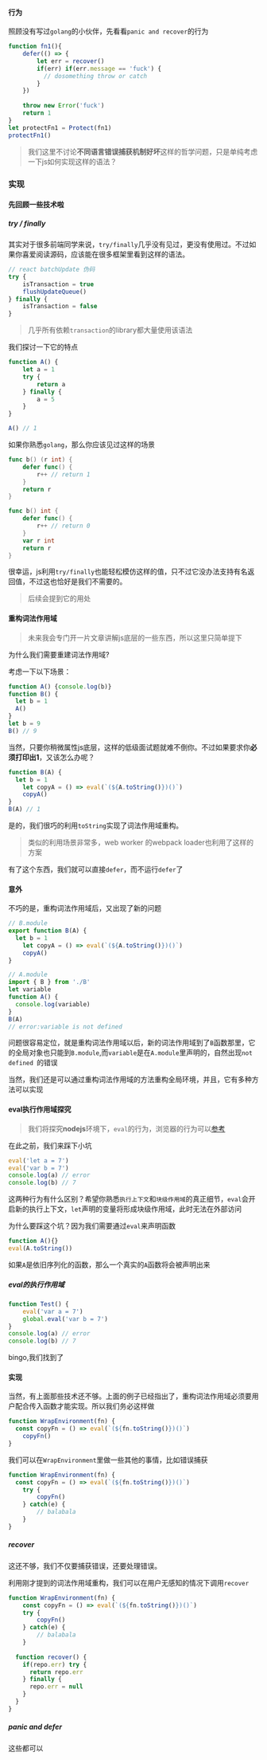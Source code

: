 #### 行为

照顾没有写过`golang`的小伙伴，先看看`panic and recover`的行为

```javascript
function fn1(){
    defer(() => {
        let err = recover()
        if(err) if(err.message == 'fuck') {
          // dosomething throw or catch
        }
    })
  
    throw new Error('fuck')
    return 1
}
let protectFn1 = Protect(fn1)
protectFn1()
```

> 我们这里不讨论<b>不同语言错误捕获机制好坏</b>这样的哲学问题，只是单纯考虑一下js如何实现这样的语法？



### 实现

#### 先回顾一些技术啦

##### try / finally

其实对于很多前端同学来说，`try/finally`几乎没有见过，更没有使用过。不过如果你喜爱阅读源码，应该能在很多框架里看到这样的语法。

```javascript
// react batchUpdate 伪码
try {
	isTransaction = true
	flushUpdateQueue()
} finally {
	isTransaction = false
}
```

> 几乎所有依赖`transaction`的library都大量使用该语法

我们探讨一下它的特点

```javascript
function A() {
	let a = 1
	try {
		return a
	} finally {
		a = 5
	}
}

A() // 1
```

如果你熟悉`golang`，那么你应该见过这样的场景

```go
func b() (r int) {
    defer func() {
        r++ // return 1
    }
    return r
}

func b() int {
    defer func() {
        r++ // return 0
    }
    var r int
    return r
}
```

很幸运，js利用`try/finally`也能轻松模仿这样的值，只不过它没办法支持有名返回值，不过这也恰好是我们不需要的。

> 后续会提到它的用处

#### 重构词法作用域

> 未来我会专门开一片文章讲解js底层的一些东西，所以这里只简单提下

为什么我们需要重建词法作用域?

考虑一下以下场景：

```javascript
function A() {console.log(b)}
function B() {
  let b = 1
  A()
}
let b = 9
B() // 9
```

当然，只要你稍微属性js底层，这样的低级面试题就难不倒你。不过如果要求你<b>必须打印出1</b>，又该怎么办呢？

```javascript
function B(A) {
  let b = 1
	let copyA = () => eval(`(${A.toString()})()`)
	copyA()
}
B(A) // 1
```

是的，我们很巧的利用`toString`实现了词法作用域重构。

> 类似的利用场景非常多，web worker 的webpack loader也利用了这样的方案

有了这个东西，我们就可以直接`defer`，而不运行`defer`了

#### 意外

不巧的是，重构词法作用域后，又出现了新的问题

```javascript
// B.module
export function B(A) {
  let b = 1
	let copyA = () => eval(`(${A.toString()})()`)
	copyA()
}
```

```javascript
// A.module
import { B } from './B'
let variable
function A() {
  console.log(variable)
}
B(A)
// error:variable is not defined
```

问题很容易定位，就是重构词法作用域以后，新的词法作用域到了`B`函数那里，它的全局对象也只能到`B.module`,而`variable`是在`A.module`里声明的，自然出现`not defined `的错误

当然，我们还是可以通过重构词法作用域的方法重构全局环境，并且，它有多种方法可以实现



#### eval执行作用域探究

> 我们将探究<b>nodejs</b>环境下，`eval`的行为，浏览器的行为可以[参考](https://blog.csdn.net/cuixiping/article/details/4823119)

在此之前，我们来踩下小坑

```javascript
eval('let a = 7')
eval('var b = 7')
console.log(a) // error
console.log(b) // 7
```

这两种行为有什么区别？希望你熟悉`执行上下文`和`块级作用域`的真正细节，`eval`会开启新的执行上下文，`let`声明的变量将形成块级作用域，此时无法在外部访问

为什么要踩这个坑？因为我们需要通过`eval`来声明函数

```javascript
function A(){}
eval(A.toString())
```

如果`A`是依旧序列化的函数，那么一个真实的`A`函数将会被声明出来

##### eval的执行作用域

```javascript
function Test() {
	eval('var a = 7')
	global.eval('var b = 7')
}
console.log(a) // error
console.log(b) // 7
```

bingo,我们找到了

#### 实现

当然，有上面那些技术还不够。上面的例子已经指出了，重构词法作用域必须要用户配合传入函数才能实现。所以我们务必这样做

```javascript
function WrapEnvironment(fn) {
  const copyFn = () => eval(`(${fn.toString()})()`)
	copyFn()
}
```

我们可以在`WrapEnvironment`里做一些其他的事情，比如错误捕获

```javascript
function WrapEnvironment(fn) {
  const copyFn = () => eval(`(${fn.toString()})()`)
	try {
		copyFn()
	} catch(e) {
		// balabala
	}
}
```

##### recover

这还不够，我们不仅要捕获错误，还要处理错误。

利用刚才提到的词法作用域重构，我们可以在用户无感知的情况下调用`recover`

```javascript
function WrapEnvironment(fn) {
	const copyFn = () => eval(`(${fn.toString()})()`)
	try {
		copyFn()
	} catch(e) {
		// balabala
	}
  
  function recover() {
    if(repo.err) try {
      return repo.err
    } finally {
      repo.err = null
    }
  }
}
```



##### panic and defer

这些都可以





